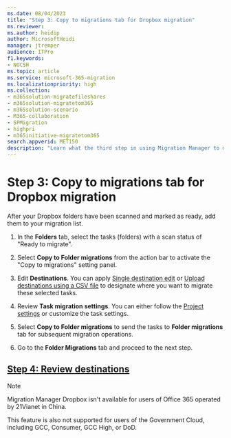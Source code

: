 ```yaml
---
ms.date: 08/04/2023
title: "Step 3: Copy to migrations tab for Dropbox migration"
ms.reviewer: 
ms.author: heidip
author: MicrosoftHeidi
manager: jtremper
audience: ITPro
f1.keywords:
- NOCSH
ms.topic: article
ms.service: microsoft-365-migration
ms.localizationpriority: high
ms.collection:
- m365solution-migratefileshares
- m365solution-migratetom365
- m365solution-scenario 
- M365-collaboration
- SPMigration
- highpri
- m365initiative-migratetom365
search.appverid: MET150
description: "Learn what the third step in using Migration Manager to migrate Dropbox."
---
```


# Step 3: Copy to migrations tab for Dropbox migration

After your Dropbox folders have been scanned and marked as ready, add them to your migration list.  

1. In the **Folders** tab, select the tasks (folders) with a scan status of "Ready to migrate".

1. Select **Copy to Folder migrations** from the action bar to activate the "Copy to migrations" setting panel.

1. Edit **Destinations**. You can apply [Single destination edit](/sharepointmigration/mm-dropbox-step4-review-destinations) or [Upload destinations using a CSV file](/sharepointmigration/mm-dropbox-step4-review-destinations) to designate where you want to migrate these selected tasks.

1. Review **Task migration settings**. You can either follow the [Project settings](/sharepointmigration/mm-project-settings) or customize the task settings.

1. Select **Copy to Folder migrations** to send the tasks to **Folder migrations** tab for subsequent migration operations.

1. Go to the **Folder Migrations** tab and proceed to the next step.

## [**Step 4: Review destinations**](mm-dropbox-step4-review-destinations.md)


>[!NOTE]
>Migration Manager Dropbox isn't available for users of Office 365 operated by 21Vianet in China.
>
> This feature is also not supported for users of the Government Cloud, including GCC, Consumer, GCC High, or DoD.

